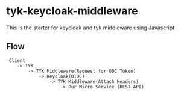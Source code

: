 # tyk-keycloak-middleware

This is the starter for keycloak and tyk middleware using Javascript

## Flow

```
 Client 
    -> TYK 
        -> TYK Middleware(Request for ODC Token) 
            -> Keycloak(OIDC) 
                -> TYK Middleware(Attach Headers) 
                    -> Our Micro Service (REST API)
```                    